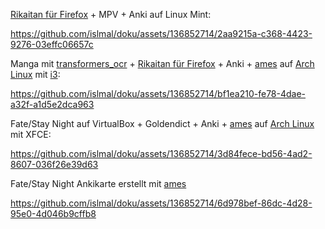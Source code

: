 [Rikaitan für Firefox](https://addons.mozilla.org/en-US/firefox/addon/rikaitan/) + MPV + Anki auf Linux Mint:

https://github.com/islmal/doku/assets/136852714/2aa9215a-c368-4423-9276-03effc06657c


Manga mit [transformers_ocr](https://github.com/Ajatt-Tools/transformers_ocr) + [Rikaitan für Firefox](https://addons.mozilla.org/en-US/firefox/addon/rikaitan/) + Anki + [ames](https://github.com/eshrh/ames) auf [Arch Linux](https://www.privacyguides.org/en/desktop/#arch-linux) mit [i3](https://wiki.archlinux.de/title/I3):



https://github.com/islmal/doku/assets/136852714/bf1ea210-fe78-4dae-a32f-a1d5e2dca963


Fate/Stay Night auf VirtualBox + Goldendict + Anki + [ames](https://github.com/eshrh/ames) auf [Arch Linux](https://www.privacyguides.org/en/desktop/#arch-linux) mit XFCE:


https://github.com/islmal/doku/assets/136852714/3d84fece-bd56-4ad2-8607-036f26e39d63


Fate/Stay Night Ankikarte erstellt mit [ames](https://github.com/eshrh/ames) 


https://github.com/islmal/doku/assets/136852714/6d978bef-86dc-4d28-95e0-4d046b9cffb8

